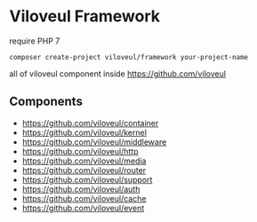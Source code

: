 
# Viloveul Framework

require PHP 7

```batch
composer create-project viloveul/framework your-project-name
```
all of viloveul component inside https://github.com/viloveul

## Components
- https://github.com/viloveul/container
- https://github.com/viloveul/kernel
- https://github.com/viloveul/middleware
- https://github.com/viloveul/http
- https://github.com/viloveul/media
- https://github.com/viloveul/router
- https://github.com/viloveul/support
- https://github.com/viloveul/auth
- https://github.com/viloveul/cache
- https://github.com/viloveul/event
